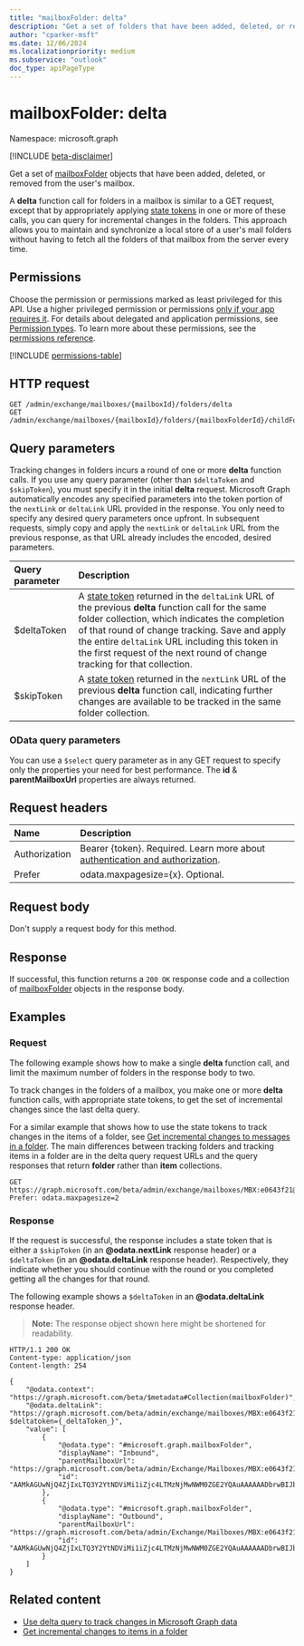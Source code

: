 ```yaml
---
title: "mailboxFolder: delta"
description: "Get a set of folders that have been added, deleted, or removed from the user's mailbox."
author: "cparker-msft"
ms.date: 12/06/2024
ms.localizationpriority: medium
ms.subservice: "outlook"
doc_type: apiPageType
---
```


# mailboxFolder: delta

Namespace: microsoft.graph

[!INCLUDE [beta-disclaimer](../../includes/beta-disclaimer.md)]

Get a set of [mailboxFolder](../resources/mailboxfolder.md) objects that have been added, deleted, or removed from the user's mailbox.

A **delta** function call for folders in a mailbox is similar to a GET request, except that by appropriately applying [state tokens](/graph/delta-query-overview) in one or more of these calls, you can query for incremental changes in the folders. This approach allows you to maintain and synchronize a local store of a user's mail folders without having to fetch all the folders of that mailbox from the server every time.

## Permissions

Choose the permission or permissions marked as least privileged for this API. Use a higher privileged permission or permissions [only if your app requires it](/graph/permissions-overview#best-practices-for-using-microsoft-graph-permissions). For details about delegated and application permissions, see [Permission types](/graph/permissions-overview#permission-types). To learn more about these permissions, see the [permissions reference](/graph/permissions-reference).

<!-- {
  "blockType": "permissions",
  "name": "mailboxfolder-delta-permissions"
}
-->
[!INCLUDE [permissions-table](../includes/permissions/mailboxfolder-delta-permissions.md)]

## HTTP request

<!-- {
  "blockType": "ignored"
}
-->
``` http
GET /admin/exchange/mailboxes/{mailboxId}/folders/delta
GET /admin/exchange/mailboxes/{mailboxId}/folders/{mailboxFolderId}/childFolders/delta
```

## Query parameters

Tracking changes in folders incurs a round of one or more **delta** function calls. If you use any query parameter (other than `$deltaToken` and `$skipToken`), you must specify it in the initial **delta** request. Microsoft Graph automatically encodes any specified parameters into the token portion of the `nextLink` or `deltaLink` URL provided in the response. You only need to specify any desired query parameters once upfront. In subsequent requests, simply copy and apply the `nextLink` or `deltaLink` URL from the previous response, as that URL already includes the encoded, desired parameters.

| Query parameter|Description|
|:----------------|:--------|
| $deltaToken|A [state token](/graph/delta-query-overview) returned in the `deltaLink` URL of the previous **delta** function call for the same folder collection, which indicates the completion of that round of change tracking. Save and apply the entire `deltaLink` URL including this token in the first request of the next round of change tracking for that collection.|
| $skipToken|A [state token](/graph/delta-query-overview) returned in the `nextLink` URL of the previous **delta** function call, indicating further changes are available to be tracked in the same folder collection.|

### OData query parameters

You can use a `$select` query parameter as in any GET request to specify only the properties your need for best performance. The **id** & **parentMailboxUrl** properties are always returned.

## Request headers

|Name|Description|
|:---|:---|
|Authorization|Bearer {token}. Required. Learn more about [authentication and authorization](/graph/auth/auth-concepts).|
|Prefer|odata.maxpagesize={x}. Optional.|

## Request body

Don't supply a request body for this method.

## Response

If successful, this function returns a `200 OK` response code and a collection of [mailboxFolder](../resources/mailboxfolder.md) objects in the response body.

## Examples

### Request

The following example shows how to make a single **delta** function call, and limit the maximum number of folders in the response body to two.

To track changes in the folders of a mailbox, you make one or more **delta** function calls, with appropriate state tokens, to get the set of incremental changes since the last delta query.

For a similar example that shows how to use the state tokens to track changes in the items of a folder, see [Get incremental changes to messages in a folder](/graph/delta-query-messages). The main differences between tracking folders and tracking items in a folder are in the delta query request URLs and the query responses that return **folder** rather than **item** collections.

<!-- {
  "blockType": "request",
  "name": "mailboxfolderthis.delta"
}
-->
``` http
GET https://graph.microsoft.com/beta/admin/exchange/mailboxes/MBX:e0643f21@a7809c93/folders/delta
Prefer: odata.maxpagesize=2
```

### Response

If the request is successful, the response includes a state token that is either a `$skipToken` (in an **@odata.nextLink** response header) or a `$deltaToken` (in an **@odata.deltaLink** response header). Respectively, they indicate whether you should continue with the round or you completed getting all the changes for that round.

The following example shows a `$deltaToken` in an **@odata.deltaLink** response header.

>**Note:** The response object shown here might be shortened for readability.
<!-- {
  "blockType": "response",
  "truncated": true,
  "@odata.type": "Collection(Microsoft.OutlookServices.mailboxFolder)"
}
-->
``` http
HTTP/1.1 200 OK
Content-type: application/json
Content-length: 254

{
    "@odata.context": "https://graph.microsoft.com/beta/$metadata#Collection(mailboxFolder)",
    "@odata.deltaLink": "https://graph.microsoft.com/beta/admin/exchange/mailboxes/MBX:e0643f21@a7809c93/folders/delta?$deltatoken={_deltaToken_}",
    "value": [
        {
            "@odata.type": "#microsoft.graph.mailboxFolder",
            "displayName": "Inbound",
            "parentMailboxUrl": "https://graph.microsoft.com/beta/admin/Exchange/Mailboxes/MBX:e0643f21@a7809c93",
            "id": "AAMkAGUwNjQ4ZjIxLTQ3Y2YtNDViMi1iZjc4LTMzNjMwNWM0ZGE2YQAuAAAAAADbrwBIJbBSTKolRbhHUzSHAQCQ2fKdhq8oSKEDSVrdi3lRAAACgfP9AAA="
        },
        {
            "@odata.type": "#microsoft.graph.mailboxFolder",
            "displayName": "Outbound",
            "parentMailboxUrl": "https://graph.microsoft.com/beta/admin/Exchange/Mailboxes/MBX:e0643f21@a7809c93",
            "id": "AAMkAGUwNjQ4ZjIxLTQ3Y2YtNDViMi1iZjc4LTMzNjMwNWM0ZGE2YQAuAAAAAADbrwBIJbBSTKolRbhHUzSHAQCQ2fKdhq8oSKEDSVrdi3lRAAACgfP_AAA="
        }
    ]
}
```

## Related content
- [Use delta query to track changes in Microsoft Graph data](/graph/delta-query-overview)
- [Get incremental changes to items in a folder](./mailboxitem-delta.md)
